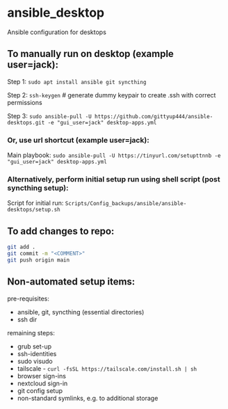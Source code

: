 # ansible_desktop
Ansible configuration for desktops  
  
## To manually run on desktop (example user=jack):  
  
Step 1: `sudo apt install ansible git syncthing`  
  
Step 2: `ssh-keygen` # generate dummy keypair to create .ssh with correct permissions
  
Step 3: `sudo ansible-pull -U https://github.com/gittyup444/ansible-desktops.git -e "gui_user=jack" desktop-apps.yml`  
  
### Or, use url shortcut (example user=jack):  
  
Main playbook: `sudo ansible-pull -U https://tinyurl.com/setupttnnb -e "gui_user=jack" desktop-apps.yml`  
  
### Alternatively, perform initial setup run using shell script (post syncthing setup):  
Script for initial run: `Scripts/Config_backups/ansible/ansible-desktops/setup.sh`  
  
## To add changes to repo:  
```bash
git add .  
git commit -m "<COMMENT>"  
git push origin main  
```
  
## Non-automated setup items:   
pre-requisites:  
 - ansible, git, syncthing (essential directories)  
 - ssh dir  

remaining steps:  
 - grub set-up  
 - ssh-identities  
 - sudo visudo  
 - tailscale - `curl -fsSL https://tailscale.com/install.sh | sh`  
 - browser sign-ins  
 - nextcloud sign-in  
 - git config setup  
 - non-standard symlinks, e.g. to additional storage  

